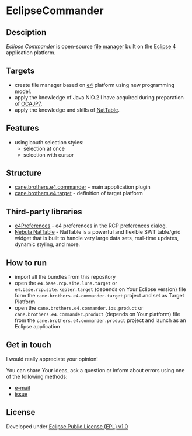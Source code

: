 EclipseCommander
================


Desciption
-------

_Eclipse Commander_ is open-source [file manager][8] built on the [Eclipse 4][9] application platform.


Targets
-------

 * create file manager based on [e4][9] platform using new programming model.
 * apply the knowledge of Java NIO.2 I have acquired during preparation of [OCAJP7][6].
 * apply the knowledge and skills of [NatTable][7].


Features
-------
 
 * using bouth selection styles:
   - selection at once
   - selection with cursor
 

Structure
-------

- [cane.brothers.e4.commander][1] - main appplication plugin
- [cane.brothers.e4.target][2] - definition of target platform
 

Third-party libraries
-------

- [e4Preferences][5] - e4 preferences in the RCP preferences dialog.
- [Nebula NatTable][7] - NatTable is a powerful and flexible SWT table/grid widget that is built to handle very large data sets, real-time updates, dynamic styling, and more.


How to run
-------
- import all the bundles from this repository
- open the `e4.base.rcp.site.luna.target` or `e4.base.rcp.site.kepler.target` (depends on Your Eclipse version)  file form the `cane.brothers.e4.commander.target` project and set as Target Platform
- open the `cane.brothers.e4.commander.ios.product` or `cane.brothers.e4.commander.product` (depends on Your platform) file from the `cane.brothers.e4.commander.product` project and launch as an Eclipse application



Get in touch
-------

I would really appreciate your opinion!

You can share Your ideas, ask a question or inform about errors using one of the following methods:

- [e-mail](mailto:webcane@ya.ru?subject=EclipseCommander)
- [issue](https://github.com/webcane/EclipseCommander/issues/new)


License
-------
Developed under [Eclipse Public License (EPL) v1.0][3]

[1]: cane.brothers.e4.commander
[2]: cane.brothers.e4.target
[3]: LICENSE
[4]: README.md
[5]: https://github.com/opcoach/e4Preferences
[6]: http://education.oracle.com/pls/web_prod-plq-dad/db_pages.getpage?page_id=5001&get_params=p_exam_id:1Z0-804
[7]: http://www.eclipse.org/nattable
[8]: http://en.wikipedia.org/wiki/File_manager
[9]: http://www.eclipse.org/e4/
